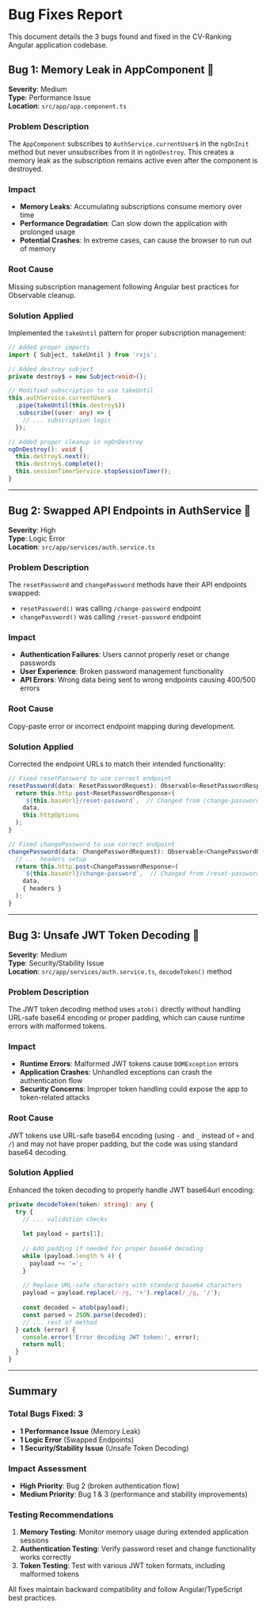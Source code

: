 # Bug Fixes Report

This document details the 3 bugs found and fixed in the CV-Ranking Angular application codebase.

## Bug 1: Memory Leak in AppComponent 🐛

**Severity**: Medium  
**Type**: Performance Issue  
**Location**: `src/app/app.component.ts`

### Problem Description
The `AppComponent` subscribes to `AuthService.currentUser$` in the `ngOnInit` method but never unsubscribes from it in `ngOnDestroy`. This creates a memory leak as the subscription remains active even after the component is destroyed.

### Impact
- **Memory Leaks**: Accumulating subscriptions consume memory over time
- **Performance Degradation**: Can slow down the application with prolonged usage
- **Potential Crashes**: In extreme cases, can cause the browser to run out of memory

### Root Cause
Missing subscription management following Angular best practices for Observable cleanup.

### Solution Applied
Implemented the `takeUntil` pattern for proper subscription management:

```typescript
// Added proper imports
import { Subject, takeUntil } from 'rxjs';

// Added destroy subject
private destroy$ = new Subject<void>();

// Modified subscription to use takeUntil
this.authService.currentUser$
  .pipe(takeUntil(this.destroy$))
  .subscribe((user: any) => {
    // ... subscription logic
  });

// Added proper cleanup in ngOnDestroy
ngOnDestroy(): void {
  this.destroy$.next();
  this.destroy$.complete();
  this.sessionTimerService.stopSessionTimer();
}
```

---

## Bug 2: Swapped API Endpoints in AuthService 🔄

**Severity**: High  
**Type**: Logic Error  
**Location**: `src/app/services/auth.service.ts`

### Problem Description
The `resetPassword` and `changePassword` methods have their API endpoints swapped:
- `resetPassword()` was calling `/change-password` endpoint
- `changePassword()` was calling `/reset-password` endpoint

### Impact
- **Authentication Failures**: Users cannot properly reset or change passwords
- **User Experience**: Broken password management functionality
- **API Errors**: Wrong data being sent to wrong endpoints causing 400/500 errors

### Root Cause
Copy-paste error or incorrect endpoint mapping during development.

### Solution Applied
Corrected the endpoint URLs to match their intended functionality:

```typescript
// Fixed resetPassword to use correct endpoint
resetPassword(data: ResetPasswordRequest): Observable<ResetPasswordResponse> {
  return this.http.post<ResetPasswordResponse>(
    `${this.baseUrl}/reset-password`,  // Changed from /change-password
    data, 
    this.httpOptions
  );
}

// Fixed changePassword to use correct endpoint  
changePassword(data: ChangePasswordRequest): Observable<ChangePasswordResponse> {
  // ... headers setup
  return this.http.post<ChangePasswordResponse>(
    `${this.baseUrl}/change-password`,  // Changed from /reset-password
    data, 
    { headers }
  );
}
```

---

## Bug 3: Unsafe JWT Token Decoding 🔐

**Severity**: Medium  
**Type**: Security/Stability Issue  
**Location**: `src/app/services/auth.service.ts`, `decodeToken()` method

### Problem Description
The JWT token decoding method uses `atob()` directly without handling URL-safe base64 encoding or proper padding, which can cause runtime errors with malformed tokens.

### Impact
- **Runtime Errors**: Malformed JWT tokens cause `DOMException` errors
- **Application Crashes**: Unhandled exceptions can crash the authentication flow
- **Security Concerns**: Improper token handling could expose the app to token-related attacks

### Root Cause
JWT tokens use URL-safe base64 encoding (using `-` and `_` instead of `+` and `/`) and may not have proper padding, but the code was using standard base64 decoding.

### Solution Applied
Enhanced the token decoding to properly handle JWT base64url encoding:

```typescript
private decodeToken(token: string): any {
  try {
    // ... validation checks
    
    let payload = parts[1];
    
    // Add padding if needed for proper base64 decoding
    while (payload.length % 4) {
      payload += '=';
    }
    
    // Replace URL-safe characters with standard base64 characters
    payload = payload.replace(/-/g, '+').replace(/_/g, '/');
    
    const decoded = atob(payload);
    const parsed = JSON.parse(decoded);
    // ... rest of method
  } catch (error) {
    console.error('Error decoding JWT token:', error);
    return null;
  }
}
```

---

## Summary

### Total Bugs Fixed: 3
- **1 Performance Issue** (Memory Leak)
- **1 Logic Error** (Swapped Endpoints) 
- **1 Security/Stability Issue** (Unsafe Token Decoding)

### Impact Assessment
- **High Priority**: Bug 2 (broken authentication flow)
- **Medium Priority**: Bug 1 & 3 (performance and stability improvements)

### Testing Recommendations
1. **Memory Testing**: Monitor memory usage during extended application sessions
2. **Authentication Testing**: Verify password reset and change functionality works correctly
3. **Token Testing**: Test with various JWT token formats, including malformed tokens

All fixes maintain backward compatibility and follow Angular/TypeScript best practices.